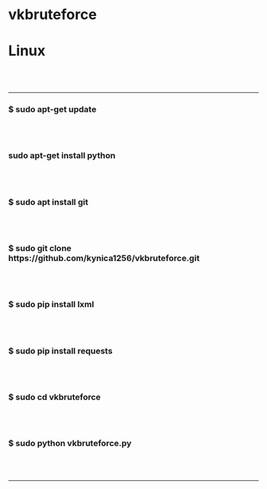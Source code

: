 # vkbruteforce
<h1>Linux</h1><br><br>
<hr>
<h3>$ sudo apt-get update</h3><br><br>
<h3>sudo apt-get install python</h3><br><br>
<h3>$ sudo apt install git</h3><br><br>
<h3>$ sudo git clone https://github.com/kynica1256/vkbruteforce.git</h3><br><br>
<h3>$ sudo pip install lxml</h3><br><br>
<h3>$ sudo pip install requests</h3><br><br>
<h3>$ sudo cd vkbruteforce</h3><br><br>
<h3>$ sudo python vkbruteforce.py</h3><br><br>
<hr>
